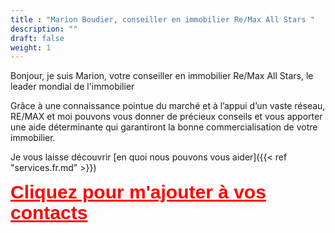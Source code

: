 ```yaml
---
title : "Marion Boudier, conseiller en immobilier Re/Max All Stars "
description: ""
draft: false
weight: 1
---
```


Bonjour, je suis Marion, votre conseiller en immobilier Re/Max All Stars, le leader mondial de l'immobilier

Grâce à une connaissance pointue du marché et à l’appui d’un vaste réseau, RE/MAX et moi pouvons vous donner de précieux conseils et vous apporter une aide déterminante qui garantiront la bonne commercialisation de votre immobilier.  

Je vous laisse découvrir [en quoi nous pouvons vous aider]({{< ref  "services.fr.md" >}})
  


<a href="/vcard/marion-boudier-remax.vcf" alt="VCard" style="font-family: 'Source Sans Pro', sans-serif;font-size:30px; font-weight:700; color:red;line-height:1.1; text-align: center;">Cliquez pour m'ajouter à vos contacts</a>